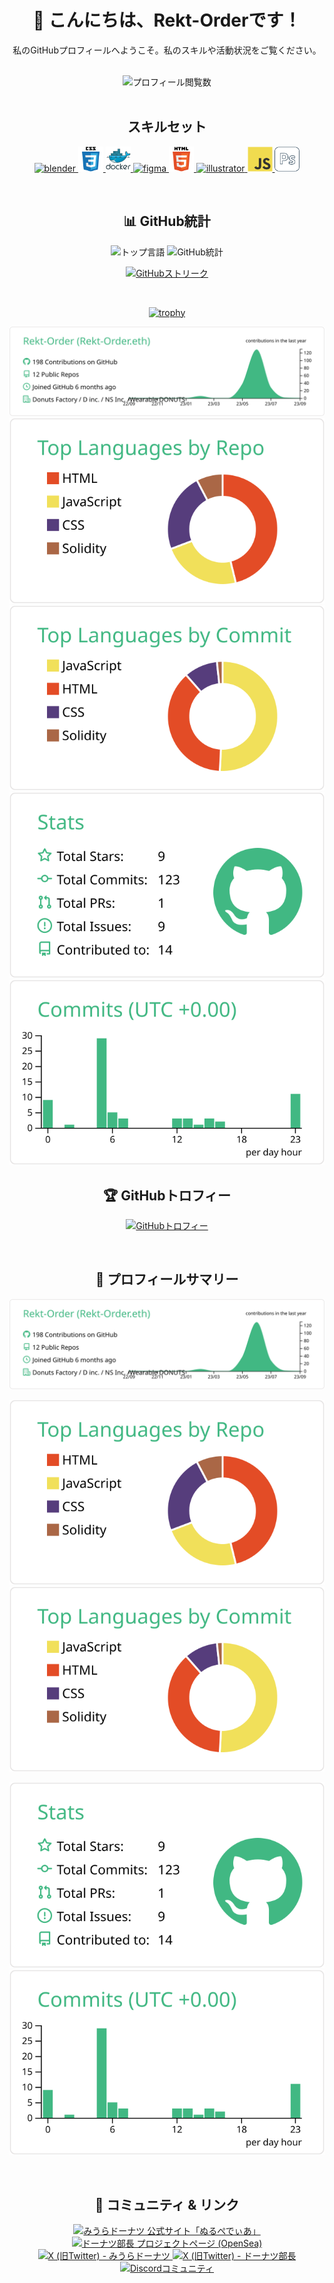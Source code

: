 <div align="center">

  <h1>👋 こんにちは、Rekt-Orderです！</h1>
  <p>私のGitHubプロフィールへようこそ。私のスキルや活動状況をご覧ください。</p>
  <br>

  <img src="https://komarev.com/ghpvc/?username=Rekt-Order&color=007ACC&style=flat-square&label=PROFILE+VIEWS" alt="プロフィール閲覧数"/>
  <br>
  <br>

<h2>スキルセット</h2>
<a href="https://www.blender.org/" target="_blank" rel="noreferrer"> <img src="https://download.blender.org/branding/community/blender_community_badge_white.svg" alt="blender" width="40" height="40"/> </a> <a href="https://www.w3schools.com/css/" target="_blank" rel="noreferrer"> <img src="https://raw.githubusercontent.com/devicons/devicon/master/icons/css3/css3-original-wordmark.svg" alt="css3" width="40" height="40"/> </a> <a href="https://www.docker.com/" target="_blank" rel="noreferrer"> <img src="https://raw.githubusercontent.com/devicons/devicon/master/icons/docker/docker-original-wordmark.svg" alt="docker" width="40" height="40"/> </a> <a href="https://www.figma.com/" target="_blank" rel="noreferrer"> <img src="https://www.vectorlogo.zone/logos/figma/figma-icon.svg" alt="figma" width="40" height="40"/> </a> <a href="https://www.w3.org/html/" target="_blank" rel="noreferrer"> <img src="https://raw.githubusercontent.com/devicons/devicon/master/icons/html5/html5-original-wordmark.svg" alt="html5" width="40" height="40"/> </a> <a href="https://www.adobe.com/in/products/illustrator.html" target="_blank" rel="noreferrer"> <img src="https://www.vectorlogo.zone/logos/adobe_illustrator/adobe_illustrator-icon.svg" alt="illustrator" width="40" height="40"/> </a> <a href="https://developer.mozilla.org/en-US/docs/Web/JavaScript" target="_blank" rel="noreferrer"> <img src="https://raw.githubusercontent.com/devicons/devicon/master/icons/javascript/javascript-original.svg" alt="javascript" width="40" height="40"/> </a> <a href="https://www.photoshop.com/en" target="_blank" rel="noreferrer"> <img src="https://raw.githubusercontent.com/devicons/devicon/master/icons/photoshop/photoshop-line.svg" alt="photoshop" width="40" height="40"/> </a> </p>

  <br>

  <h2>📊 GitHub統計</h2>
  <p>
    <img alt="トップ言語" height="170px" src="https://github-readme-stats.vercel.app/api/top-langs/?username=Rekt-Order&layout=compact&show_icons=true&theme=tokyonight&hide_border=true&langs_count=8&card_width=400" />
    <img alt="GitHub統計" height="170px" src="https://github-readme-stats.vercel.app/api?username=Rekt-Order&show_icons=true&theme=tokyonight&include_all_commits=true&hide_border=true&count_private=true" />
  </p>
  <p>
    <a href="https://git.io/streak-stats">
      <img alt="GitHubストリーク" src="https://github-readme-streak-stats.herokuapp.com/?user=Rekt-Order&theme=tokyonight&hide_border=true&date_format=M%20j%5B%2C%20Y%5D" />
    </a>
  </p>
  <br>

  [![trophy](https://github-profile-trophy.vercel.app/?username=Rekt-Order&column=7
)](https://github.com/ryo-ma/github-profile-trophy)



[![](https://raw.githubusercontent.com/Rekt-Order/Rekt-Order/main/profile-summary-card-output/vue/0-profile-details.svg)](https://github.com/vn7n24fzkq/github-profile-summary-cards)
[![](https://raw.githubusercontent.com/Rekt-Order/Rekt-Order/main/profile-summary-card-output/vue/1-repos-per-language.svg)](https://github.com/vn7n24fzkq/github-profile-summary-cards) [![](https://raw.githubusercontent.com/Rekt-Order/Rekt-Order/main/profile-summary-card-output/vue/2-most-commit-language.svg)](https://github.com/vn7n24fzkq/github-profile-summary-cards)
[![](https://raw.githubusercontent.com/Rekt-Order/Rekt-Order/main/profile-summary-card-output/vue/3-stats.svg)](https://github.com/vn7n24fzkq/github-profile-summary-cards) [![](https://raw.githubusercontent.com/Rekt-Order/Rekt-Order/main/profile-summary-card-output/vue/4-productive-time.svg)](https://github.com/vn7n24fzkq/github-profile-summary-cards)

  <h2>🏆 GitHubトロフィー</h2>
  <p>
    <a href="https://github.com/ryo-ma/github-profile-trophy">
      <img src="https://github-profile-trophy.vercel.app/?username=Rekt-Order&column=7&theme=radical&margin-w=15&margin-h=15&no-bg=true&no-frame=true" alt="GitHubトロフィー"/>
    </a>
  </p>
  <br>

  <h2>📝 プロフィールサマリー</h2>
  <div> <p align="center">
      <a href="https://github.com/vn7n24fzkq/github-profile-summary-cards">
        <img src="https://raw.githubusercontent.com/Rekt-Order/Rekt-Order/main/profile-summary-card-output/vue/0-profile-details.svg" alt="プロフィール詳細"/>
      </a>
    </p>
    <p align="center">
      <a href="https://github.com/vn7n24fzkq/github-profile-summary-cards">
        <img src="https://raw.githubusercontent.com/Rekt-Order/Rekt-Order/main/profile-summary-card-output/vue/1-repos-per-language.svg" alt="言語ごとのリポジトリ"/>
      </a>
      <a href="https://github.com/vn7n24fzkq/github-profile-summary-cards">
        <img src="https://raw.githubusercontent.com/Rekt-Order/Rekt-Order/main/profile-summary-card-output/vue/2-most-commit-language.svg" alt="最もコミット数の多い言語"/>
      </a>
    </p>
    <p align="center">
      <a href="https://github.com/vn7n24fzkq/github-profile-summary-cards">
        <img src="https://raw.githubusercontent.com/Rekt-Order/Rekt-Order/main/profile-summary-card-output/vue/3-stats.svg" alt="統計"/>
      </a>
      <a href="https://github.com/vn7n24fzkq/github-profile-summary-cards">
        <img src="https://raw.githubusercontent.com/Rekt-Order/Rekt-Order/main/profile-summary-card-output/vue/4-productive-time.svg" alt="生産的な時間"/>
      </a>
    </p>
  </div>
  <br>

  <h2>🔗 コミュニティ & リンク</h2>
  <p>
    <a href="https://miuradonuts.com/" target="_blank" rel="noreferrer">
      <img src="https://img.shields.io/badge/みうらドーナツ公式サイト「ぬるぺでぃあ」-FF69B4?style=for-the-badge&logo=homeassistant&logoColor=white" alt="みうらドーナツ 公式サイト「ぬるぺでぃあ」"/>
      </a>
    <a href="https://opensea.io/collection/wearable-donuts" target="_blank" rel="noreferrer">
      <img src="https://img.shields.io/badge/ドーナツ部長_プロジェクト-2081E2?style=for-the-badge&logo=opensea&logoColor=white" alt="ドーナツ部長 プロジェクトページ (OpenSea)"/>
    </a>
    <a href="https://x.com/WinstonDreamer" target="_blank" rel="noreferrer">
      <img src="https://img.shields.io/badge/X_(みうらドーナツ)-000000?style=for-the-badge&logo=x&logoColor=white" alt="X (旧Twitter) - みうらドーナツ"/>
    </a>
    <a href="https://x.com/BossDonuts222" target="_blank" rel="noreferrer">
      <img src="https://img.shields.io/badge/X_(ドーナツ部長)-000000?style=for-the-badge&logo=x&logoColor=white" alt="X (旧Twitter) - ドーナツ部長"/>
    </a>
    <a href="https://discord.gg/hRVDCj2ZQg" target="_blank" rel="noreferrer">
      <img src="https://img.shields.io/badge/Discordコミュニティ-5865F2?style=for-the-badge&logo=discord&logoColor=white" alt="Discordコミュニティ"/>
    </a>
  </p>
  <br>

</div>
